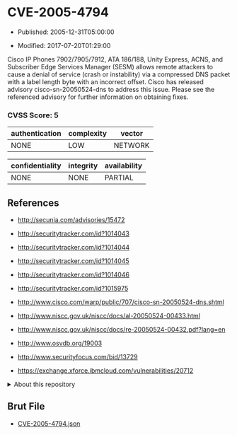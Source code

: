 # CVE-2005-4794

- Published: 2005-12-31T05:00:00

- Modified: 2017-07-20T01:29:00

Cisco IP Phones 7902/7905/7912, ATA 186/188, Unity Express, ACNS, and Subscriber Edge Services Manager (SESM) allows remote attackers to cause a denial of service (crash or instability) via a compressed DNS packet with a label length byte with an incorrect offset. Cisco has released advisory cisco-sn-20050524-dns to address this issue. Please see the referenced advisory for further information on obtaining fixes.

### CVSS Score: **5**

| authentication | complexity | vector |
| --- | --- | --- |
| NONE | LOW | NETWORK |

| confidentiality | integrity | availability |
| --- | --- | --- |
| NONE | NONE | PARTIAL |

## References

* http://secunia.com/advisories/15472

* http://securitytracker.com/id?1014043

* http://securitytracker.com/id?1014044

* http://securitytracker.com/id?1014045

* http://securitytracker.com/id?1014046

* http://securitytracker.com/id?1015975

* http://www.cisco.com/warp/public/707/cisco-sn-20050524-dns.shtml

* http://www.niscc.gov.uk/niscc/docs/al-20050524-00433.html

* http://www.niscc.gov.uk/niscc/docs/re-20050524-00432.pdf?lang=en

* http://www.osvdb.org/19003

* http://www.securityfocus.com/bid/13729

* https://exchange.xforce.ibmcloud.com/vulnerabilities/20712

<details>
<summary>About this repository</summary> 

  This repository is part of the project [Live Hack CVE](https://github.com/Live-Hack-CVE). Main website can be found [www.live-hack.org](https://www.live-hack.org) 
  
  Made by [Sn0wAlice](https://github.com/Sn0wAlice) for the people that care about security and need to have a feed of the latest CVEs. Hope you enjoy it, don't forget to star the repo and follow me on [Twitter](https://twitter.com/Sn0wAlice) and [Github](https://github.com/Sn0wAlice). And that is my [personnal website](https://www.alice-snow.me/)

  - [Home Page](https://github.com/Live-Hack-CVE)
  - [Framework](https://github.com/Live-Hack-CVE/cve-framework)
  - [CVE database](https://github.com/Live-Hack-CVE/full_database)
  - [Changelog](https://github.com/Live-Hack-CVE/Changelog)
</details>

## Brut File

* [CVE-2005-4794.json](https://raw.githubusercontent.com/Live-Hack-CVE/full_database/main/cves/2005/CVE-2005-4794.json)

